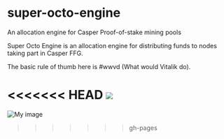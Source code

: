 # super-octo-engine
An allocation engine for Casper Proof-of-stake mining pools

Super Octo Engine is an allocation engine for distributing funds to nodes taking part in Casper FFG.

The basic rule of thumb here is #wwvd (What would Vitalik do).

<<<<<<< HEAD
<img src="https://github.com/empea-careercriminal/super-octo-engine/blob/master/img/super_octo_engine.jpg">
=======
![My image](empea_careercriminal.github.com/super-octo-engine/img/super_octo_engine.jpg)
>>>>>>> gh-pages
